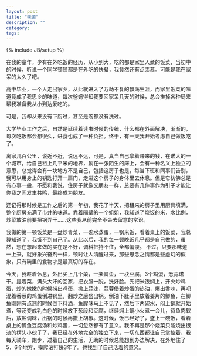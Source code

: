 ```yaml
---
layout: post
title: "味道"
description: ""
category: 
tags:  
---
```

{% include JB/setup %}

在我的童年，少有在外吃饭的经历，从小到大，吃的都是家里人煮的饭菜，当初中的时候，听说一个同学顿顿都是在外吃的快餐，我竟然还有点羡慕。可能是我在家呆的太久了吧。

高中毕业，一个人走出家乡，从此就进入了万劫不复的飘荡生涯，而家里饭菜的味道竟成了我思乡的味道，每次爸妈得知我要回家呆几天的时候，总会推掉各种局来帮我准备我从小到达爱吃的。

可是，我却从来没有下厨过，甚至是碗都没有洗过。

大学毕业工作之后，自然是延续着读书时候的传统，什么都在外面解决，渐渐的，每次吃饭都会想很久，进食也成了一种负担。终于，有一天我开始考虑自己做饭吃了。

离家几百公里，说近不近，说远不远，可是，真当自己拿着赚来的钱，在诺大的一个城市，给自己租上几平米的地界，躺在一张陌生的床上，会有一种名义上独立的意思，总觉得会有一块地方不是自己，包括这房子也是，每当下班和同事们告别，我可以用身上的钥匙打开一扇门，走进这个房子的身体里去休息。但是它彷佛总是有心事一般，不愿和我说，住房子就像交朋友一样，总要有几件事作为引子才能让你我之间发生共鸣，最终成为朋友。

还记得那时候是工作之后的第一年初，我花了半天，把租来的房子里用厨具填满，整个厨房充满了市井的味道。靠着隔壁的一个姐姐，我知道了烧饭的米，水比例，炒菜放油前要把锅弄干……这些我从前完全不会去留意的常识。

我做的第一顿饭菜是一盘炒青菜，一碗水蒸蛋，一锅米饭，看着桌上的饭菜，我总算知道了，我饿不到自己了。从此以后，我的每一顿晚饭几乎都是自己做的，虽然，想在想起来做的实在是不好，调料把持不住，全都偏淡。
不过，只要那味道一上来，就好象兴奋剂一样，顿时让人清醒过来，那些思念之情都是些虚幻的假象，只有碗里的食物才是最真切的存在。

今天，我趁着休息，外出买上几个菜，一条鲫鱼，一块豆腐，3个鸡蛋，葱蒜诺干。提着菜，满头大汗的回家，把衣服一脱，洗好脸。先把米饭焖上，开火炒鸡蛋，炒的嫩嫩的时候捞出鸡蛋，撒上蒜沫，蒜蓉借着炒蛋的热油，爆出香味，再吧混着香葱的鸡蛋倒进锅里，翻炒之后盛出锅。倒油下肚子里放着姜片的鲫鱼，在鲫鱼刚刚有点翘的时候倒下料酒，鱼腥味马上不见了，然后下两碗水，闷上锅就开始煮，等汤变成乳白色的时候放下葱段和豆腐，继续焖上锅小火煮一会儿，待鱼肉软后，放盐调味，出锅的时候再撒上胡椒。这时候，饭已经好了，盛上一碗饭，看着桌上的鲫鱼豆腐汤和炒鸡蛋，一切忽然都有了意义。我不再是那个烧菜只能烧出很淡的楞头小伙子了，我已经在外地完全的独立下来，一切东西都让自己掌控着，我每天骑车，跑步，过着自己的生活，无助的时候总能想到办法解决，在外地住了5，6个地方，摸爬滚打快3年了。也找到了自己活着的意义。

